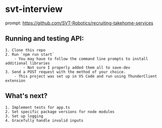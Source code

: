 # svt-interview

prompt: https://github.com/SVT-Robotics/recruiting-takehome-services

## Running and testing API:
    1. Clone this repo
    2. Run `npm run start`
        - You may have to follow the command line prompts to install additional libraries
            - Not sure I properly added them all to save-dev
    3. Send a POST request with the method of your choice.
        - This project was set up in VS Code and run using ThunderClient extension
    
## What's next?
    1. Implement tests for app.ts
    2. Set specific package versions for node modules
    3. Set up logging
    4. Gracefully handle invalid inputs